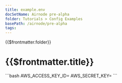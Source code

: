 ```yaml
---
title: example.env
docSetName: Airnode pre-alpha
folder: Tutorials > Config Examples
basePath: /airnode/pre-alpha
tags:
---
```


<TitleSpan>{{$frontmatter.folder}}</TitleSpan>

# {{$frontmatter.title}}
<VersionWarning/>
```bash
AWS_ACCESS_KEY_ID=
AWS_SECRET_KEY=
```
